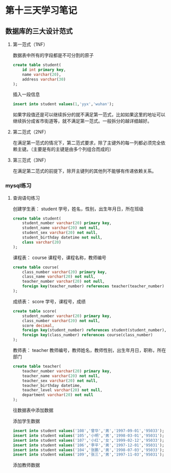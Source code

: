 # 第十三天学习笔记

## 数据库的三大设计范式

1. 第一范式（1NF）

    数据表中所有的字段都是不可分割的原子
    ```sql
    create table student(
        id int primary key,
        name varchar(20),
        address varchar(30)
    );
    ```
    插入一段信息
    ```sql
    insert into student values(1,'yyx','wuhan');
    ```
    如果字段值还是可以继续拆分的就不满足第一范式，比如如果这里的地址可以继续拆分成省市街道等，就不满足第一范式。一般拆分的越详细越好。
2. 第二范式（2NF）

    在满足第一范式的情况下，第二范式要求，除了主键外的每一列都必须完全依赖主键。（主要是有的主键是由多个列组合而成的）
3. 第三范式（3NF）

    在满足第二范式的前提下，除开主键列的其他列不能够有传递依赖关系。

### mysql练习

1. 查询语句练习

    创建学生表：
    student
    学号，姓名，性别，出生年月日，所在班级
    ```sql
    create table student(
        student_number varchar(20) primary key,
        student_name varchar(20) not null,
        student_sex varchar(20) not null,
        student_birthday datetime not null,
        class varchar(20)
    );
    ```

    课程表：
    course
    课程号，课程名称，教师编号
    ```sql
    create table course(
        class_number varchar(20) primary key,
        class_name varchar(20) not null,
        teacher_number varchar(20) not null,
        foreign key(teacher_number) references teacher(teacher_number)
    );
    
    ```
    成绩表：
    score
    学号，课程号，成绩
    ```sql
    create table score(
        student_number varchar(20) primary key,
        class_number varchar(20) not null,
        score decimal,
        foreign key(student_number) references student(student_number),
        foreign key(class_number) references course(class_number)
    );
    ```
    教师表：
    teacher
    教师编号，教师姓名，教师性别，出生年月日，职称，所在部门
    ```sql
    create table teacher(
        teacher_number varchar(20) primary key,
        teacher_name varchar(20) not null,
        teacher_sex varchar(20) not null,
        teacher_birthday datetime,
        teacher_level varchar(20) not null,
        department varchar(20) not null
    );
    ```

    往数据表中添加数据

    添加学生数据
    ```sql
    insert into student values('108','曾华','男','1997-09-01','95033');
    insert into student values('105','小明','男','1998-03-01','95031');
    insert into student values('107','小红','女','1999-02-12','95033');
    insert into student values('106','李平','男','1997-12-01','95031');
    insert into student values('104','张鹏','男','1998-07-03','95033');
    insert into student values('109','张三','男','1997-11-03','95031');
    ```
    添加教师数据


    